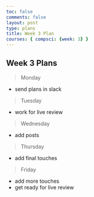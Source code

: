 ```yaml
---
toc: false
comments: false
layout: post
type: plans
title: Week 3 Plan
courses: { compsci: {week: 3} }
---
```


## Week 3 Plans
> Monday
- send plans in slack

> Tuesday
- work for live review

> Wednesday
- add posts

> Thursday
- add final touches

> Friday
- add more touches
- get ready for live review